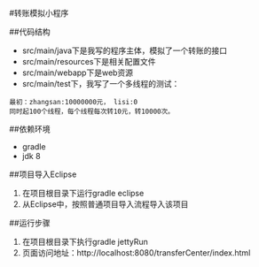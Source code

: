 #转账模拟小程序

##代码结构
* src/main/java下是我写的程序主体，模拟了一个转账的接口
* src/main/resources下是相关配置文件
* src/main/webapp下是web资源
* src/main/test下，我写了一个多线程的测试：
```
最初：zhangsan:10000000元， lisi:0
同时起100个线程，每个线程每次转10元，转10000次。
```
##依赖环境
* gradle
* jdk 8

##项目导入Eclipse
1. 在项目根目录下运行gradle eclipse
2. 从Eclipse中，按照普通项目导入流程导入该项目

##运行步骤
1. 在项目根目录下执行gradle jettyRun
2. 页面访问地址：http://localhost:8080/transferCenter/index.html
